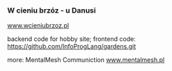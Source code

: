 ### W cieniu brzóz - u Danusi

www.wcieniubrzoz.pl

backend code for hobby site;
frontend code: https://github.com/InfoProgLang/gardens.git

more: MentalMesh Communiction
www.mentalmesh.pl
